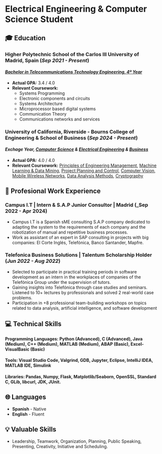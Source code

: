# Electrical Engineering & Computer Science Student

## 🎓 Education
### **Higher Polytechnic School of the Carlos III University of Madrid, Spain (_Sep 2021 - Present_)**
#### [_Bachelor in Telecommunications Technology Engineering, 4º Year_](https://www.uc3m.es/bachelor-degree/telecommunication)
- **Actual GPA:** 3.4 / 4.0
- **Relevant Coursework:**
   - Systems Programming
   - Electronic components and circuits
   - Systems Architecture
   - Microprocessor based digital systems
   - Communication Theory
   - Communications networks and services
  
### **University of California, Riverside - Bourns College of Engineering & School of Business (_Sep 2024 - Present_)**
#### _Exchage Year, [Computer Science](https://www1.cs.ucr.edu/programs/undergraduate/computer-science) & [Electrical Engineering](https://www.ece.ucr.edu/undergraduate-program) & [Business](https://business.ucr.edu/undergraduate/major)_
-  **Actual GPA:** 4.0 / 4.0
-  **Relevant Coursework:** [Principles of Engineering Management](https://msol.ucr.edu/courses/engr203), [Machine Learning & Data Mining](https://www.coursicle.com/ucr/courses/CS/171/), [Project Planning and Control](https://www.coursicle.com/ucr/courses/BUS/128/), [Computer Vision](https://www.coursicle.com/ucr/courses/EE/146/), [Mobile Wireless Networks](https://www.coursicle.com/ucr/courses/CS/169/), [Data Analysis Methods](https://www.coursicle.com/ucr/courses/CS/105/), [Cryptography](https://www.coursicle.com/ucr/courses/CS/216/)
  
## 💼 Profesional Work Experience
### **Campus I.T | Intern & S.A.P Junior Consultor | Madrid (_Sep 2022 - Apr 2024)**
- Campus I.T is a Spanish sME consulting S.A.P company dedicated to adapting the system to the requirements of each company and the robotization of manual and repetitive business processes.
- Work as assistant of an expert in SAP consulting in projects with big companies: El Corte Inglés, Telefónica, Banco Santander, Mapfre.

### **Telefonica Business Solutions |  Talentum Scholarship Holder (_Jun 2022 - Aug 2022_)**
- Selected to participate in practical training periods in software development as an intern in the workplaces of companies of the Telefónica Group under the supervision of tutors.
- Gaining insights into Telefónica through case studies and seminars. Listened to 10+ lectures by professionals and solved 2 real-world case problems.
- Participation in +8 professional team-building workshops on topics related to data analysis, artificial intelligence, and software development

## 💻 Technical Skills
#### **Programming Languages**: Python (Advanced), C (Advanced), Java (Medium), C++ (Medium), MATLAB (Medium), ABAP (Basic), Excel-VisualBasic (Basic)
#### **Tools**: Visual Studio Code, Valgrind, GDB, Jupyter, Eclipse, IntelliJ IDEA, MATLAB IDE, Simulink
#### **Libraries**: Pandas, Numpy, Flask, Matplotlib/Seaborn, OpenSSL, Standard C, GLib, libcurl, JDK, JUnit.

## 🌐 Languages 
- **Spanish** - Native
- **English** - Fluent

## 💡 Valuable Skills
- Leadership, Teamwork, Organization, Planning, Public Speaking, Presenting, Creativity, Initiative and Scheduling.


